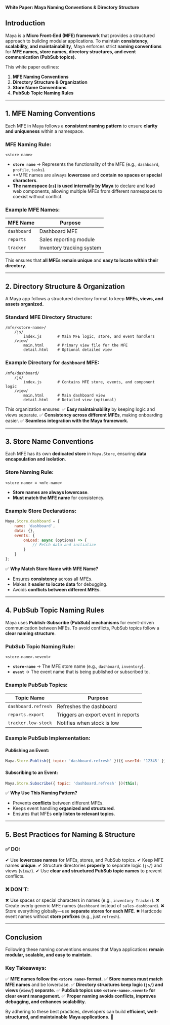 **White Paper: Maya Naming Conventions & Directory Structure**

## **Introduction**
Maya is a **Micro Front-End (MFE) framework** that provides a structured approach to building modular applications. To maintain **consistency, scalability, and maintainability**, Maya enforces strict **naming conventions** for **MFE names, store names, directory structures, and event communication (PubSub topics).**

This white paper outlines:
1. **MFE Naming Conventions**
2. **Directory Structure & Organization**
3. **Store Name Conventions**
4. **PubSub Topic Naming Rules**

---
## **1. MFE Naming Conventions**
Each MFE in Maya follows a **consistent naming pattern** to ensure **clarity and uniqueness** within a namespace.

### **MFE Naming Rule:**
```plaintext
<store name>
```
- **`store name`** → Represents the functionality of the MFE (e.g., `dashboard`, `profile`, `tasks`).
- **MFE names are always **lowercase** and **contain no spaces or special characters**.
- **The namespace (`ns`) is used internally by Maya** to declare and load web components, allowing multiple MFEs from different namespaces to coexist without conflict.

### **Example MFE Names:**
| MFE Name | Purpose |
|-------------|-------------|
| `dashboard` | Dashboard MFE |
| `reports` | Sales reporting module |
| `tracker` | Inventory tracking system |

This ensures that **all MFEs remain unique** and **easy to locate within their directory**.

---
## **2. Directory Structure & Organization**
A Maya app follows a structured directory format to keep **MFEs, views, and assets organized.**

### **Standard MFE Directory Structure:**
```plaintext
/mfe/<store-name>/
    /js/
        index.js       # Main MFE logic, store, and event handlers
    /view/
        main.html      # Primary view file for the MFE
        detail.html    # Optional detailed view
```

### **Example Directory for `dashboard` MFE:**
```plaintext
/mfe/dashboard/
    /js/
        index.js       # Contains MFE store, events, and component logic
    /view/
        main.html      # Main dashboard view
        detail.html    # Detailed view (optional)
```
This organization ensures:
✅ **Easy maintainability** by keeping logic and views separate.
✅ **Consistency across different MFEs**, making onboarding easier.
✅ **Seamless integration with the Maya framework.**

---
## **3. Store Name Conventions**
Each MFE has its own **dedicated store** in `Maya.Store`, ensuring **data encapsulation and isolation**.

### **Store Naming Rule:**
```plaintext
<store name> = <mfe-name>
```
- **Store names are always lowercase**.
- **Must match the MFE name** for consistency.

### **Example Store Declarations:**
```javascript
Maya.Store.dashboard = {
    name: 'dashboard',
    data: {},
    events: {
        onLoad: async (options) => {
            // Fetch data and initialize
        }
    }
};
```

✅ **Why Match Store Name with MFE Name?**
- Ensures **consistency** across all MFEs.
- Makes it **easier to locate data** for debugging.
- Avoids **conflicts between different MFEs**.

---
## **4. PubSub Topic Naming Rules**
Maya uses **Publish-Subscribe (PubSub) mechanisms** for event-driven communication between MFEs. To avoid conflicts, PubSub topics follow a **clear naming structure**.

### **PubSub Topic Naming Rule:**
```plaintext
<store-name>.<event>
```
- **`store-name`** → The MFE store name (e.g., `dashboard`, `inventory`).
- **`event`** → The event name that is being published or subscribed to.

### **Example PubSub Topics:**
| Topic Name | Purpose |
|-------------|-------------|
| `dashboard.refresh` | Refreshes the dashboard |
| `reports.export` | Triggers an export event in reports |
| `tracker.low-stock` | Notifies when stock is low |

### **Example PubSub Implementation:**
#### **Publishing an Event:**
```javascript
Maya.Store.Publish({ topic: 'dashboard.refresh' })({ userId: '12345' });
```
#### **Subscribing to an Event:**
```javascript
Maya.Store.Subscribe({ topic: 'dashboard.refresh' })(this);
```
✅ **Why Use This Naming Pattern?**
- Prevents **conflicts** between different MFEs.
- Keeps event handling **organized and structured**.
- Ensures that MFEs **only listen to relevant topics**.

---
## **5. Best Practices for Naming & Structure**
### ✅ **DO:**
✔ Use **lowercase names** for MFEs, stores, and PubSub topics.
✔ Keep MFE names **unique**.
✔ Structure directories **properly** to separate logic (`js/`) and views (`view/`).
✔ Use **clear and structured PubSub topic names** to prevent conflicts.

### ❌ **DON'T:**
✖ Use spaces or special characters in names (e.g., `inventory Tracker`).
✖ Create overly generic MFE names (`dashboard` instead of `sales-dashboard`).
✖ Store everything globally—use **separate stores for each MFE**.
✖ Hardcode event names without **store prefixes** (e.g., just `refresh`).

---
## **Conclusion**
Following these naming conventions ensures that Maya applications **remain modular, scalable, and easy to maintain**.

### **Key Takeaways:**
✅ **MFE names follow the `<store name>` format.**
✅ **Store names must match MFE names** and be lowercase.
✅ **Directory structures keep logic (`js/`) and views (`view/`) separate.**
✅ **PubSub topics use `<store-name>.<event>` for clear event management.**
✅ **Proper naming avoids conflicts, improves debugging, and enhances scalability.**

By adhering to these best practices, developers can build **efficient, well-structured, and maintainable Maya applications**. 🚀